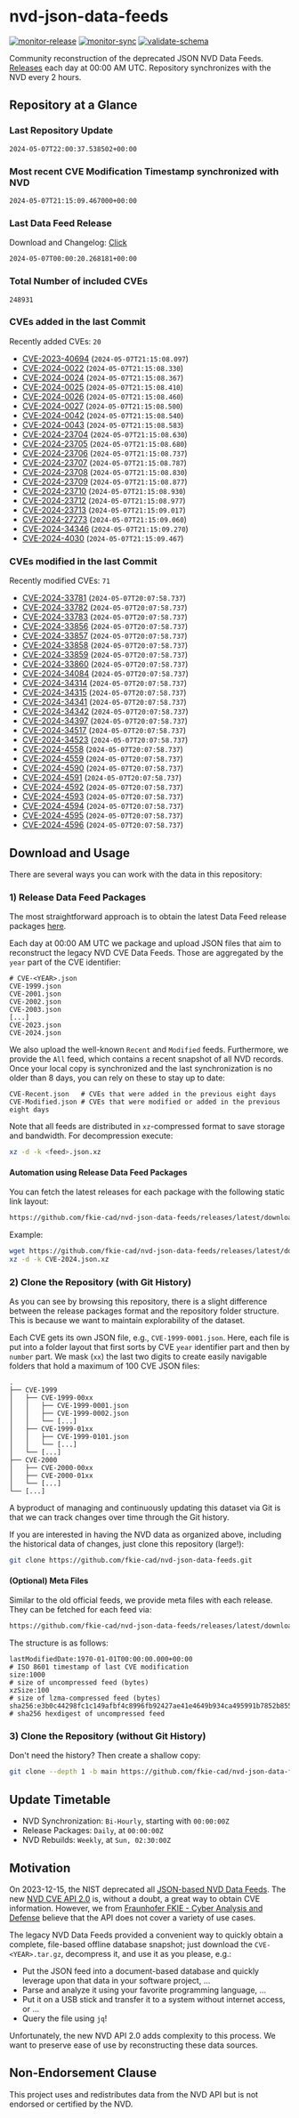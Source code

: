 # nvd-json-data-feeds

[![monitor-release](https://github.com/fkie-cad/nvd-json-data-feeds/actions/workflows/monitor_release.yml/badge.svg)](https://github.com/fkie-cad/nvd-json-data-feeds/actions/workflows/monitor_release.yml)
[![monitor-sync](https://github.com/fkie-cad/nvd-json-data-feeds/actions/workflows/monitor_sync.yml/badge.svg)](https://github.com/fkie-cad/nvd-json-data-feeds/actions/workflows/monitor_sync.yml)
[![validate-schema](https://github.com/fkie-cad/nvd-json-data-feeds/actions/workflows/validate_schema.yml/badge.svg)](https://github.com/fkie-cad/nvd-json-data-feeds/actions/workflows/validate_schema.yml)

Community reconstruction of the deprecated JSON NVD Data Feeds.
[Releases](https://github.com/fkie-cad/nvd-json-data-feeds/releases/latest) each day at 00:00 AM UTC.
Repository synchronizes with the NVD every 2 hours.

## Repository at a Glance

### Last Repository Update

```plain
2024-05-07T22:00:37.538502+00:00
```

### Most recent CVE Modification Timestamp synchronized with NVD

```plain
2024-05-07T21:15:09.467000+00:00
```

### Last Data Feed Release

Download and Changelog: [Click](https://github.com/fkie-cad/nvd-json-data-feeds/releases/latest)

```plain
2024-05-07T00:00:20.268181+00:00
```

### Total Number of included CVEs

```plain
248931
```

### CVEs added in the last Commit

Recently added CVEs: `20`

- [CVE-2023-40694](CVE-2023/CVE-2023-406xx/CVE-2023-40694.json) (`2024-05-07T21:15:08.097`)
- [CVE-2024-0022](CVE-2024/CVE-2024-00xx/CVE-2024-0022.json) (`2024-05-07T21:15:08.330`)
- [CVE-2024-0024](CVE-2024/CVE-2024-00xx/CVE-2024-0024.json) (`2024-05-07T21:15:08.367`)
- [CVE-2024-0025](CVE-2024/CVE-2024-00xx/CVE-2024-0025.json) (`2024-05-07T21:15:08.410`)
- [CVE-2024-0026](CVE-2024/CVE-2024-00xx/CVE-2024-0026.json) (`2024-05-07T21:15:08.460`)
- [CVE-2024-0027](CVE-2024/CVE-2024-00xx/CVE-2024-0027.json) (`2024-05-07T21:15:08.500`)
- [CVE-2024-0042](CVE-2024/CVE-2024-00xx/CVE-2024-0042.json) (`2024-05-07T21:15:08.540`)
- [CVE-2024-0043](CVE-2024/CVE-2024-00xx/CVE-2024-0043.json) (`2024-05-07T21:15:08.583`)
- [CVE-2024-23704](CVE-2024/CVE-2024-237xx/CVE-2024-23704.json) (`2024-05-07T21:15:08.630`)
- [CVE-2024-23705](CVE-2024/CVE-2024-237xx/CVE-2024-23705.json) (`2024-05-07T21:15:08.680`)
- [CVE-2024-23706](CVE-2024/CVE-2024-237xx/CVE-2024-23706.json) (`2024-05-07T21:15:08.737`)
- [CVE-2024-23707](CVE-2024/CVE-2024-237xx/CVE-2024-23707.json) (`2024-05-07T21:15:08.787`)
- [CVE-2024-23708](CVE-2024/CVE-2024-237xx/CVE-2024-23708.json) (`2024-05-07T21:15:08.830`)
- [CVE-2024-23709](CVE-2024/CVE-2024-237xx/CVE-2024-23709.json) (`2024-05-07T21:15:08.877`)
- [CVE-2024-23710](CVE-2024/CVE-2024-237xx/CVE-2024-23710.json) (`2024-05-07T21:15:08.930`)
- [CVE-2024-23712](CVE-2024/CVE-2024-237xx/CVE-2024-23712.json) (`2024-05-07T21:15:08.977`)
- [CVE-2024-23713](CVE-2024/CVE-2024-237xx/CVE-2024-23713.json) (`2024-05-07T21:15:09.017`)
- [CVE-2024-27273](CVE-2024/CVE-2024-272xx/CVE-2024-27273.json) (`2024-05-07T21:15:09.060`)
- [CVE-2024-34346](CVE-2024/CVE-2024-343xx/CVE-2024-34346.json) (`2024-05-07T21:15:09.270`)
- [CVE-2024-4030](CVE-2024/CVE-2024-40xx/CVE-2024-4030.json) (`2024-05-07T21:15:09.467`)


### CVEs modified in the last Commit

Recently modified CVEs: `71`

- [CVE-2024-33781](CVE-2024/CVE-2024-337xx/CVE-2024-33781.json) (`2024-05-07T20:07:58.737`)
- [CVE-2024-33782](CVE-2024/CVE-2024-337xx/CVE-2024-33782.json) (`2024-05-07T20:07:58.737`)
- [CVE-2024-33783](CVE-2024/CVE-2024-337xx/CVE-2024-33783.json) (`2024-05-07T20:07:58.737`)
- [CVE-2024-33856](CVE-2024/CVE-2024-338xx/CVE-2024-33856.json) (`2024-05-07T20:07:58.737`)
- [CVE-2024-33857](CVE-2024/CVE-2024-338xx/CVE-2024-33857.json) (`2024-05-07T20:07:58.737`)
- [CVE-2024-33858](CVE-2024/CVE-2024-338xx/CVE-2024-33858.json) (`2024-05-07T20:07:58.737`)
- [CVE-2024-33859](CVE-2024/CVE-2024-338xx/CVE-2024-33859.json) (`2024-05-07T20:07:58.737`)
- [CVE-2024-33860](CVE-2024/CVE-2024-338xx/CVE-2024-33860.json) (`2024-05-07T20:07:58.737`)
- [CVE-2024-34084](CVE-2024/CVE-2024-340xx/CVE-2024-34084.json) (`2024-05-07T20:07:58.737`)
- [CVE-2024-34314](CVE-2024/CVE-2024-343xx/CVE-2024-34314.json) (`2024-05-07T20:07:58.737`)
- [CVE-2024-34315](CVE-2024/CVE-2024-343xx/CVE-2024-34315.json) (`2024-05-07T20:07:58.737`)
- [CVE-2024-34341](CVE-2024/CVE-2024-343xx/CVE-2024-34341.json) (`2024-05-07T20:07:58.737`)
- [CVE-2024-34342](CVE-2024/CVE-2024-343xx/CVE-2024-34342.json) (`2024-05-07T20:07:58.737`)
- [CVE-2024-34397](CVE-2024/CVE-2024-343xx/CVE-2024-34397.json) (`2024-05-07T20:07:58.737`)
- [CVE-2024-34517](CVE-2024/CVE-2024-345xx/CVE-2024-34517.json) (`2024-05-07T20:07:58.737`)
- [CVE-2024-34523](CVE-2024/CVE-2024-345xx/CVE-2024-34523.json) (`2024-05-07T20:07:58.737`)
- [CVE-2024-4558](CVE-2024/CVE-2024-45xx/CVE-2024-4558.json) (`2024-05-07T20:07:58.737`)
- [CVE-2024-4559](CVE-2024/CVE-2024-45xx/CVE-2024-4559.json) (`2024-05-07T20:07:58.737`)
- [CVE-2024-4590](CVE-2024/CVE-2024-45xx/CVE-2024-4590.json) (`2024-05-07T20:07:58.737`)
- [CVE-2024-4591](CVE-2024/CVE-2024-45xx/CVE-2024-4591.json) (`2024-05-07T20:07:58.737`)
- [CVE-2024-4592](CVE-2024/CVE-2024-45xx/CVE-2024-4592.json) (`2024-05-07T20:07:58.737`)
- [CVE-2024-4593](CVE-2024/CVE-2024-45xx/CVE-2024-4593.json) (`2024-05-07T20:07:58.737`)
- [CVE-2024-4594](CVE-2024/CVE-2024-45xx/CVE-2024-4594.json) (`2024-05-07T20:07:58.737`)
- [CVE-2024-4595](CVE-2024/CVE-2024-45xx/CVE-2024-4595.json) (`2024-05-07T20:07:58.737`)
- [CVE-2024-4596](CVE-2024/CVE-2024-45xx/CVE-2024-4596.json) (`2024-05-07T20:07:58.737`)


## Download and Usage

There are several ways you can work with the data in this repository:

### 1) Release Data Feed Packages

The most straightforward approach is to obtain the latest Data Feed release packages [here](https://github.com/fkie-cad/nvd-json-data-feeds/releases/latest).

Each day at 00:00 AM UTC we package and upload JSON files that aim to reconstruct the legacy NVD CVE Data Feeds.
Those are aggregated by the `year` part of the CVE identifier:

```
# CVE-<YEAR>.json
CVE-1999.json
CVE-2001.json
CVE-2002.json
CVE-2003.json
[...]
CVE-2023.json
CVE-2024.json
```

We also upload the well-known `Recent` and `Modified` feeds.
Furthermore, we provide the `All` feed, which contains a recent snapshot of all NVD records.
Once your local copy is synchronized and the last synchronization is no older than 8 days, you can rely on these to stay up to date:

```plain
CVE-Recent.json   # CVEs that were added in the previous eight days
CVE-Modified.json # CVEs that were modified or added in the previous eight days
```

Note that all feeds are distributed in `xz`-compressed format to save storage and bandwidth.
For decompression execute:

```sh
xz -d -k <feed>.json.xz
```

#### Automation using Release Data Feed Packages

You can fetch the latest releases for each package with the following static link layout:

```sh
https://github.com/fkie-cad/nvd-json-data-feeds/releases/latest/download/CVE-<YEAR>.json.xz
```

Example:

```sh
wget https://github.com/fkie-cad/nvd-json-data-feeds/releases/latest/download/CVE-2024.json.xz
xz -d -k CVE-2024.json.xz
```

### 2) Clone the Repository (with Git History)

As you can see by browsing this repository, there is a slight difference between the release packages format and the repository folder structure.
This is because we want to maintain explorability of the dataset.

Each CVE gets its own JSON file, e.g., `CVE-1999-0001.json`.
Here, each file is put into a folder layout that first sorts by CVE `year` identifier part and then by `number` part.
We mask (`xx`) the last two digits to create easily navigable folders that hold a maximum of 100 CVE JSON files:

```plain
.
├── CVE-1999
│   ├── CVE-1999-00xx
│   │   ├── CVE-1999-0001.json
│   │   ├── CVE-1999-0002.json
│   │   └── [...]
│   ├── CVE-1999-01xx
│   │   ├── CVE-1999-0101.json
│   │   └── [...]
│   └── [...]
├── CVE-2000
│   ├── CVE-2000-00xx
│   ├── CVE-2000-01xx
│   └── [...]
└── [...]
```

A byproduct of managing and continuously updating this dataset via Git is that we can track changes over time through the Git history.

If you are interested in having the NVD data as organized above, including the historical data of changes, just clone this repository (large!):

```sh
git clone https://github.com/fkie-cad/nvd-json-data-feeds.git
```

#### (Optional) Meta Files

Similar to the old official feeds, we provide meta files with each release. They can be fetched for each feed via:

```sh
https://github.com/fkie-cad/nvd-json-data-feeds/releases/latest/download/CVE-<YEAR>.meta
```

The structure is as follows:

```plain
lastModifiedDate:1970-01-01T00:00:00.000+00:00                          # ISO 8601 timestamp of last CVE modification
size:1000                                                               # size of uncompressed feed (bytes)
xzSize:100                                                              # size of lzma-compressed feed (bytes)
sha256:e3b0c44298fc1c149afbf4c8996fb92427ae41e4649b934ca495991b7852b855 # sha256 hexdigest of uncompressed feed
```

### 3) Clone the Repository (without Git History)

Don't need the history? Then create a shallow copy:

```sh
git clone --depth 1 -b main https://github.com/fkie-cad/nvd-json-data-feeds.git
```


## Update Timetable

* NVD Synchronization: `Bi-Hourly`, starting with `00:00:00Z`
* Release Packages: `Daily`, at `00:00:00Z`
* NVD Rebuilds: `Weekly`, at `Sun, 02:30:00Z`


## Motivation

On 2023-12-15, the NIST deprecated all [JSON-based NVD Data Feeds](https://nvd.nist.gov/vuln/data-feeds#divRetirementBanner-1).
The new [NVD CVE API 2.0](https://nvd.nist.gov/developers/vulnerabilities) is, without a doubt, a great way to obtain CVE information.
However, we from [Fraunhofer FKIE - Cyber Analysis and Defense](https://www.fkie.fraunhofer.de/en/departments/cad.html) believe that the API does not cover a variety of use cases.

The legacy NVD Data Feeds provided a convenient way to quickly obtain a complete, file-based offline database snapshot; just download the `CVE-<YEAR>.tar.gz`, decompress it, and use it as you please, e.g.:

- Put the JSON feed into a document-based database and quickly leverage upon that data in your software project, ...
- Parse and analyze it using your favorite programming language, ...
- Put it on a USB stick and transfer it to a system without internet access, or ...
- Query the file using `jq`!

Unfortunately, the new NVD API 2.0 adds complexity to this process.
We want to preserve ease of use by reconstructing these data sources.

## Non-Endorsement Clause

This project uses and redistributes data from the NVD API but is not endorsed or certified by the NVD.